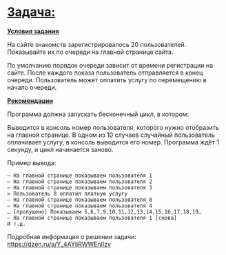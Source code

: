 # <u>**Задача:**</u>
<u>**Условия задания**</u>

На сайте знакомств зарегистрировалось 20 пользователей. Показывайте их по очереди на главной странице сайта.

По умолчанию порядок очереди зависит от времени регистрации на сайте. После каждого показа пользователь отправляется в конец очереди. Пользователь может оплатить услугу по перемещению в начало очереди.

<u>**Рекомендации**</u>

Программа должна запускать бесконечный цикл, в котором:

Выводится в консоль номер пользователя, которого нужно отобразить на главной странице.
В одном из 10 случаев случайный пользователь оплачивает услугу, в консоль выводится его номер.
Программа ждёт 1 секунду, и цикл начинается заново.

Пример вывода:


    — На главной странице показываем пользователя 1
    — На главной странице показываем пользователя 2
    — На главной странице показываем пользователя 3
    > Пользователь 8 оплатил платную услугу
    — На главной странице показываем пользователя 8
    — На главной странице показываем пользователя 4
    … [пропущено] Показываем 5,6,7,9,10,11,12,13,14,15,16,17,18,19…
    — На главной странице показываем пользователя 1 [снова]
    И т.д.


Подробная информация о решении задачи: https://dzen.ru/a/Y_4AYljRWWEnlIzv